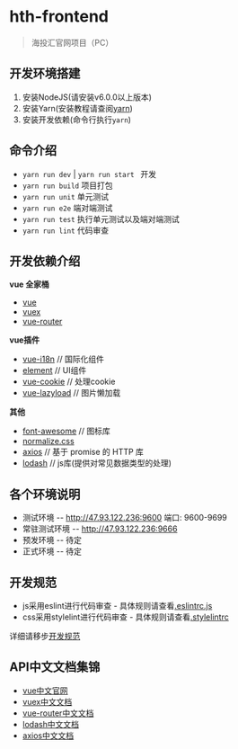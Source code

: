 # hth-frontend

> 海投汇官网项目（PC）

## 开发环境搭建

1. 安装NodeJS(请安装v6.0.0以上版本)
2. 安装Yarn(安装教程请查阅[yarn](https://yarnpkg.com/zh-Hans/))
3. 安装开发依赖(命令行执行`yarn`)

## 命令介绍

* `yarn run dev` | `yarn run start ` 开发
* `yarn run build` 项目打包
* `yarn run unit` 单元测试
* `yarn run e2e` 端对端测试
* `yarn run test` 执行单元测试以及端对端测试
* `yarn run lint` 代码审查

## 开发依赖介绍

**vue 全家桶**

* [vue](https://github.com/vuejs/vue)
* [vuex](https://github.com/vuejs/vuex)
* [vue-router](https://github.com/vuejs/vue-router)

**vue插件**

* [vue-i18n](https://github.com/kazupon/vue-i18n) // 国际化组件
* [element](https://github.com/ElemeFE/element) // UI组件
* [vue-cookie](https://github.com/alfhen/vue-cookie) // 处理cookie
* [vue-lazyload](https://github.com/hilongjw/vue-lazyload) // 图片懒加载

**其他**

* [font-awesome](https://github.com/FortAwesome/Font-Awesome) // 图标库
* [normalize.css](https://github.com/necolas/normalize.css)
* [axios](https://github.com/mzabriskie/axios) // 基于 promise 的 HTTP 库
* [lodash](https://github.com/lodash/lodash) // js库(提供对常见数据类型的处理)

## 各个环境说明

* 测试环境 -- http://47.93.122.236:9600 端口: 9600-9699 
* 常驻测试环境 -- http://47.93.122.236:9666
* 预发环境 -- 待定
* 正式环境 -- 待定

## 开发规范

* js采用eslint进行代码审查 - 具体规则请查看[.eslintrc.js](./.eslintrc.js)
* css采用stylelint进行代码审查 - 具体规则请查看[.stylelintrc](./.stylelintrc)

详细请移步[开发规范](./code-guide.md)

## API中文文档集锦

* [vue中文官网](https://cn.vuejs.org/)
* [vuex中文文档](https://vuex.vuejs.org/zh-cn/)
* [vue-router中文文档](http://router.vuejs.org/zh-cn/)
* [lodash中文文档](http://www.css88.com/doc/lodash/)
* [axios中文文档](https://segmentfault.com/a/1190000008470355?utm_source=tuicool&utm_medium=referral)
